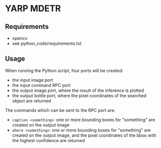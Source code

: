 # YARP MDETR

## Requirements
- opencv
- see python_code/requirements.txt

## Usage
When running the Python script, four ports will be created:
- the input image port
- the input command RPC port
- the output image port, where the result of the inference is plotted
- the output bottle port, where the pixel coordinates of the searched object are returned

The commands which can be sent to the RPC port are:
- `caption <something>`: one or more bounding boxes for "something" are created on the output image
- `where <something>`: one or more bounding boxes for "something" are created on the output image, and the pixel coordinates of the bbox with the highest confidence are returned